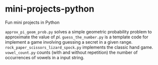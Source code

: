 # mini-projects-python
Fun mini projects in Python

`approx_pi_geom_prob.py` solves a simple geometric probability problem to approximate the value of *pi*.
`guess_the_number.py` is a template code for implement a game involving guessing a secret in a given range.
`rock_paper_scissors_lizard_spock.py` implements the classic hand game.
`vowel_count.py` counts (with and without repetition) the number of occurrences of vowels in a input string.
